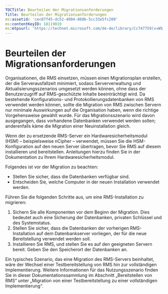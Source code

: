 ```yaml
---
TOCTitle: Beurteilen der Migrationsanforderungen
Title: Beurteilen der Migrationsanforderungen
ms:assetid: 'cec07f45-dc52-4004-860b-5cc33e5fc209'
ms:contentKeyID: 18119019
ms:mtpsurl: 'https://technet.microsoft.com/de-de/library/Cc747759(v=WS.10)'
---
```


Beurteilen der Migrationsanforderungen
======================================

Organisationen, die RMS einsetzen, müssen einen Migrationsplan erstellen, der die Serverausfallzeit minimiert, sodass Serververwaltung und Aktualisierungsszenarios umgesetzt werden können, ohne dass der Benutzerzugriff auf RMS-geschützte Inhalte beeinträchtigt wird. Da bestehende Konfigurations- und Protokollierungsdatenbanken von RMS verwendet werden können, sollte die Migration von RMS zwischen Servern nur minimale Auswirkungen auf die Organisation haben, wenn die richtige Vorgehensweise gewählt wurde. Für das Migrationsszenario wird davon ausgegangen, dass vorhandene Datenbanken verwendet werden sollen; anderenfalls käme die Migration einer Neuinstallation gleich.

Wenn der zu ersetzende RMS-Server ein Hardwaresicherheitsmodul (HSM) – beispielsweise nCipher – verwendet, müssen Sie die HSM-Konfiguration auf den neuen Server übertragen, bevor Sie RMS auf diesem installieren und bereitstellen. Anleitungen hierzu finden Sie in der Dokumentation zu Ihrem Hardwaresicherheitsmodul.

Folgendes ist vor der Migration zu beachten:

-   Stellen Sie sicher, dass die Datenbanken verfügbar sind.
-   Entscheiden Sie, welche Computer in der neuen Installation verwendet werden.

Führen Sie die folgenden Schritte aus, um eine RMS-Installation zu migrieren:

1.  Sichern Sie alle Komponenten vor dem Beginn der Migration. Dies bedeutet auch eine Sicherung der Datenbanken, privaten Schlüssel und des Systemstatus.
2.  Stellen Sie sicher, dass die Datenbanken der vorherigen RMS-Installation auf dem Datenbankserver vorliegen, der für die neue Bereitstellung verwendet werden soll.
3.  Installieren Sie RMS, und stellen Sie es auf den geeigneten Servern bereit. Geben Sie den Speicherort der Datenbanken an.

Ein typisches Szenario, das eine Migration des RMS-Servers beinhaltet, wäre der Wechsel einer Testbereitstellung von RMS hin zur vollständigen Implementierung. Weitere Informationen für das Nutzungsszenario finden Sie in dieser Dokumentationssammlung im Abschnitt „Bereitstellen von RMS“ unter „Migration von einer Testbereitstellung zu einer vollständigen Implementierung“.
